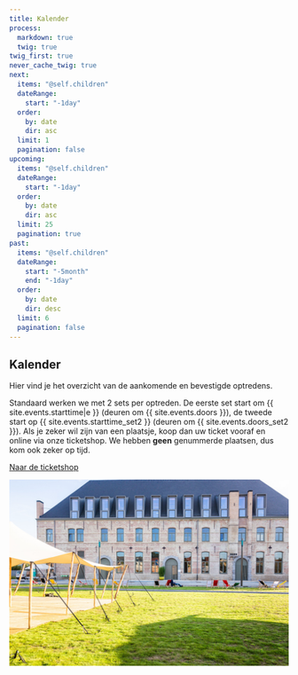 ```yaml
---
title: Kalender
process:
  markdown: true
  twig: true
twig_first: true
never_cache_twig: true
next:
  items: "@self.children"
  dateRange:
    start: "-1day"
  order:
    by: date
    dir: asc
  limit: 1
  pagination: false
upcoming:
  items: "@self.children"
  dateRange:
    start: "-1day"
  order:
    by: date
    dir: asc
  limit: 25
  pagination: true
past:
  items: "@self.children"
  dateRange:
    start: "-5month"
    end: "-1day"
  order:
    by: date
    dir: desc
  limit: 6
  pagination: false
---
```


## Kalender

Hier vind je het overzicht van de aankomende en bevestigde optredens.

Standaard werken we met 2 sets per optreden. De eerste set start om {{ site.events.starttime|e }} (deuren om {{ site.events.doors }}), de tweede start op {{ site.events.starttime_set2 }} (deuren om {{ site.events.doors_set2 }}). Als je zeker wil zijn van een plaatsje, koop dan uw ticket vooraf en online via onze ticketshop. We hebben **geen** genummerde plaatsen, dus kom ook zeker op tijd.

<a class="btn-primary my-4 inline-block text-center mx-auto" href="{{ site.ticketshop.url }}">Naar de ticketshop</a>

![51052452841_d70e324de7_h](51052452841_d70e324de7_h.jpg "51052452841_d70e324de7_h")
